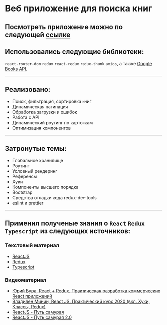 # Веб приложение для поиска книг

Посмотреть приложение можно по следующей [ссылке](https://baurzhanzhakianov.github.io/book-storage/)
---
## Использовались следующие библиотеки:
`react-router-dom` `redux` `react-redux` `redux-thunk` `axios`,
а также [Google Books API](https://developers.google.com/books/docs/v1/using).

---
## Реализовано:
* Поиск, фильтрация, сортировка книг
* Динамическая пагинация
* Обработка загрузки и ошибок
* Работа с API
* Динамический роутинг по карточкам
* Оптимизация компонентов

---
## Затронутые темы:
* Глобальное хранилище
* Роутинг
* Условный рендеринг
* Референсы
* Хуки
* Компоненты высшего порядка
* Bootstrap
* Средства отладки кода redux-dev-tools
* eslint и prettier
---
## Применил полученые знания о `React` `Redux` `Typescript` из следующих источников:
### Текстовый материал
* [ReactJS](https://ru.reactjs.org/)
* [Redux](https://github.com/rajdee/redux-in-russian)
* [Typescript](https://www.typescriptlang.org/docs/)

### Видеоматериал
* [Юрий Бура, React + Redux. Практическая разработка коммерческих React приложений](https://www.udemy.com/course/pro-react-redux/)
* [Владилен Минин, React JS. Практический курс 2020 (вкл. Хуки, Классы, Redux)](https://www.udemy.com/course/react-2020-complete-guide/)
* [ReactJS - Путь самурая](https://www.youtube.com/playlist?list=PLcvhF2Wqh7DNVy1OCUpG3i5lyxyBWhGZ8)
* [ReactJS - Путь самурая 2.0](https://www.youtube.com/playlist?list=PLcvhF2Wqh7DM3z1XqMw0kPuxpbyMo3HvN)








